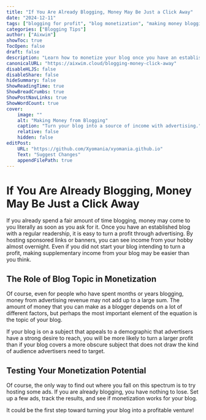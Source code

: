 ```yaml
---
title: "If You Are Already Blogging, Money May Be Just a Click Away"
date: "2024-12-11"
tags: ["blogging for profit", "blog monetization", "making money blogging"]
categories: ["Blogging Tips"]
author: ["Aixwim"]
showToc: true
TocOpen: false
draft: false
description: "Learn how to monetize your blog once you have an established readership, turning your hobby into a source of income."
canonicalURL: "https://aixwim.cloud/blogging-money-click-away"
disableHLJS: false
disableShare: false
hideSummary: false
ShowReadingTime: true
ShowBreadCrumbs: true
ShowPostNavLinks: true
ShowWordCount: true
cover:
    image: ""
    alt: "Making Money from Blogging"
    caption: "Turn your blog into a source of income with advertising."
    relative: false
    hidden: false
editPost:
    URL: "https://github.com/Xyomania/xyomania.github.io"
    Text: "Suggest Changes"
    appendFilePath: true
---
```


# If You Are Already Blogging, Money May Be Just a Click Away

If you already spend a fair amount of time blogging, money may come to you literally as soon as you ask for it. Once you have an established blog with a regular readership, it is easy to turn a profit through advertising. By hosting sponsored links or banners, you can see income from your hobby almost overnight. Even if you did not start your blog intending to turn a profit, making supplementary income from your blog may be easier than you think.

## The Role of Blog Topic in Monetization

Of course, even for people who have spent months or years blogging, money from advertising revenue may not add up to a large sum. The amount of money that you can make as a blogger depends on a lot of different factors, but perhaps the most important element of the equation is the topic of your blog. 

If your blog is on a subject that appeals to a demographic that advertisers have a strong desire to reach, you will be more likely to turn a larger profit than if your blog covers a more obscure subject that does not draw the kind of audience advertisers need to target.

## Testing Your Monetization Potential

Of course, the only way to find out where you fall on this spectrum is to try hosting some ads. If you are already blogging, you have nothing to lose. Set up a few ads, track the results, and see if monetization works for your blog. 

It could be the first step toward turning your blog into a profitable venture!
